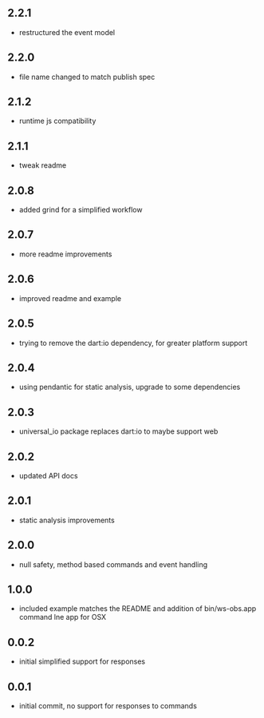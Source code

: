 
## 2.2.1
* restructured the event model

## 2.2.0
* file name changed to match publish spec

## 2.1.2
* runtime js compatibility

## 2.1.1
* tweak readme

## 2.0.8
* added grind for a simplified workflow

## 2.0.7
* more readme improvements

## 2.0.6
* improved readme and example

## 2.0.5
* trying to remove the dart:io dependency, for greater platform support

## 2.0.4
* using pendantic for static analysis, upgrade to some dependencies

## 2.0.3
* universal_io package replaces dart:io to maybe support web

## 2.0.2
* updated API docs

## 2.0.1
* static analysis improvements

## 2.0.0
* null safety, method based commands and event handling

## 1.0.0
* included example matches the README and addition of bin/ws-obs.app command lne app for OSX

## 0.0.2
* initial simplified support for responses

## 0.0.1
* initial commit, no support for responses to commands
